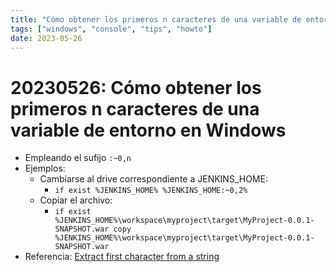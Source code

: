 ```yaml
---
title: "Cómo obtener los primeros n caracteres de una variable de entorno en Windows"
tags: ["windows", "console", "tips", "howto"]
date: 2023-05-26
---
```


# 20230526: Cómo obtener los primeros n caracteres de una variable de entorno en Windows

<TagsLinks />

- Empleando el sufijo `:~0,n`
- Ejemplos:
	- Cambiarse al drive correspondiente a JENKINS_HOME:
		- `if exist %JENKINS_HOME% %JENKINS_HOME:~0,2%`
	- Copiar el archivo:
		- `if exist %JENKINS_HOME%\workspace\myproject\target\MyProject-0.0.1-SNAPSHOT.war copy %JENKINS_HOME%\workspace\myproject\target\MyProject-0.0.1-SNAPSHOT.war`
- Referencia: [Extract first character from a string](https://stackoverflow.com/a/36874146)